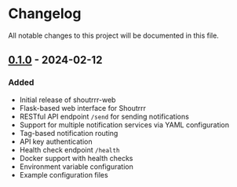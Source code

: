 # Changelog

All notable changes to this project will be documented in this file.

## [0.1.0](https://github.com/wlad031/shoutrrr-web/releases/tag/v0.1.0) - 2024-02-12

### Added
- Initial release of shoutrrr-web
- Flask-based web interface for Shoutrrr
- RESTful API endpoint `/send` for sending notifications
- Support for multiple notification services via YAML configuration
- Tag-based notification routing
- API key authentication
- Health check endpoint `/health`
- Docker support with health checks
- Environment variable configuration
- Example configuration files
